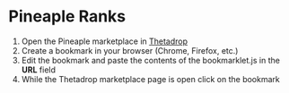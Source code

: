 # Pineaple Ranks

1. Open the Pineaple marketplace in [Thetadrop](https://sps.thetadrop.com/marketplace/edition/type_h2fbahm15dx0nev5xbpitssfd9n)
2. Create a bookmark in your browser (Chrome, Firefox, etc.)
3. Edit the bookmark and paste the contents of the bookmarklet.js in the **URL** field
5. While the Thetadrop marketplace page is open click on the bookmark
